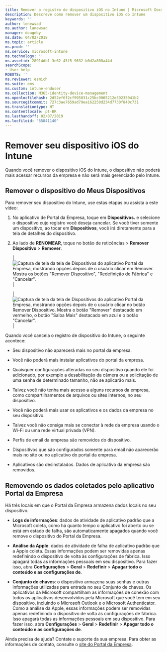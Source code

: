 ```yaml
---
title: Remover o registro do dispositivo iOS no Intune | Microsoft Docs
description: Descreve como remover um dispositivo iOS do Intune
keywords: ''
author: lenewsad
ms.author: lanewsad
manager: dougeby
ms.date: 04/02/2018
ms.topic: article
ms.prod: ''
ms.service: microsoft-intune
ms.technology: ''
ms.assetid: 28914db1-3e62-45f5-9632-b0d2a808a44d
searchScope:
- User help
ROBOTS: ''
ms.reviewer: esmich
ms.suite: ems
ms.custom: intune-enduser
ms.collection: M365-identity-device-management
ms.openlocfilehash: 2d52ef6f2cf995031c25bc9065212e39235041b2
ms.sourcegitcommit: 727c3ae7659ad79ea162250d234d7730f840c731
ms.translationtype: HT
ms.contentlocale: pt-BR
ms.lasthandoff: 02/07/2019
ms.locfileid: "55841140"
---
```

# <a name="remove-your-ios-device-from-intune"></a>Remover seu dispositivo iOS do Intune

Quando você remover o dispositivo iOS do Intune, o dispositivo não poderá mais acessar recursos da empresa e não será mais gerenciado pelo Intune.


## <a name="removing-the-device-from-my-devices"></a>Remover o dispositivo do Meus Dispositivos

Para remover seu dispositivo do Intune, use estas etapas ou assista a este vídeo:


1.  No aplicativo de Portal da Empresa, toque em **Dispositivos.** e selecione o dispositivo cujo registro você deseja cancelar. Se você tiver somente um dispositivo, ao tocar em **Dispositivos**, você irá diretamente para a tela de detalhes do dispositivo.

2.  Ao lado de **RENOMEAR**, toque no botão de reticências > **Remover Dispositivo** > **Remover**.  

    |![Captura de tela da tela de Dispositivos do aplicativo Portal da Empresa, mostrando opções depois de o usuário clicar em Remover. Mostra os botões "Remover Dispositivo", "Redefinição de Fábrica" e "Cancelar".](/intune-user-help/media/cp_ios_unenroll_after_1804_001.png)|

    |![Captura de tela da tela de Dispositivos do aplicativo Portal da Empresa, mostrando opções depois de o usuário clicar no botão Remover Dispositivo. Mostra o botão "Remover" destacado em vermelho, o botão "Saiba Mais" destacado em azul e o botão "Cancelar".](/intune-user-help/media/cp_ios_unenroll_after_1804_002.png)|


  Quando você cancela o registro de dispositivo do Intune, o seguinte acontece:

  -   Seu dispositivo não aparecerá mais no portal da empresa.

  -   Você não poderá mais instalar aplicativos do portal da empresa.

  -   Quaisquer configurações alteradas no seu dispositivo quando ele foi adicionado, por exemplo a desabilitação da câmera ou a solicitação de uma senha de determinado tamanho, não se aplicarão mais.

  -   Talvez você não tenha mais acesso a alguns recursos da empresa, como compartilhamentos de arquivos ou sites internos, no seu dispositivo.

  -   Você não poderá mais usar os aplicativos e os dados da empresa no seu dispositivo.

  -   Talvez você não consiga mais se conectar à rede da empresa usando o Wi-Fi ou uma rede virtual privada (VPN).

  -   Perfis de email da empresa são removidos do dispositivo.

  -   Dispositivos que são configurados somente para email não aparecerão mais no site ou no aplicativo do portal da empresa.
  
  -   Aplicativos são desinstalados. Dados de aplicativo da empresa são removidos.

## <a name="removing-data-collected-by-the-company-portal-app"></a>Removendo os dados coletados pelo aplicativo Portal da Empresa

Há três locais em que o Portal da Empresa armazena dados locais no seu dispositivo.

-   **Logs de informações**: dados de atividade de aplicativo padrão que a Microsoft coleta, como há quanto tempo o aplicativo foi aberto ou se está em estado de falha, são automaticamente apagados quando você remove o dispositivo do Portal da Empresa.

-   **Análise da Apple**: dados de atividade de falha de aplicativo padrão que a Apple coleta. Essas informações podem ser removidas apenas redefinindo o dispositivo de volta às configurações de fábrica. Isso apagará todas as informações pessoais em seu dispositivo. Para fazer isso, abra **Configurações** > **Geral** > **Redefinir** > **Apagar todo o conteúdo e as configurações de**.

-   **Conjunto de chaves**: o dispositivo armazena suas senhas e outras informações utilizadas para entrada no seu Conjunto de chaves. Os aplicativos da Microsoft compartilham as informações de conexão com todos os aplicativos desenvolvidos pela Microsoft que você tem em seu dispositivo, incluindo o Microsoft Outlook e o Microsoft Authenticator. Como a análise da Apple, essas informações podem ser removidas apenas redefinindo o dispositivo de volta às configurações de fábrica. Isso apagará todas as informações pessoais em seu dispositivo. Para fazer isso, abra **Configurações** > **Geral** > **Redefinir** > **Apagar todo o conteúdo e as configurações de**.


Ainda precisa de ajuda? Contate o suporte da sua empresa. Para obter as informações de contato, consulte o [site do Portal da Empresa](https://go.microsoft.com/fwlink/?linkid=2010980).
